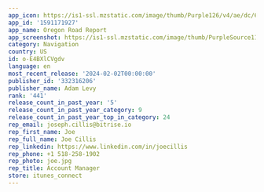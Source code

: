 ```yaml
---
app_icon: https://is1-ssl.mzstatic.com/image/thumb/Purple126/v4/ae/dc/6f/aedc6f52-08f3-73e3-0431-9ea84b493b18/AppIcon_OR-0-0-1x_U007emarketing-0-7-0-0-85-220.png/1024x1024bb.png
app_id: '1591171927'
app_name: Oregon Road Report
app_screenshot: https://is1-ssl.mzstatic.com/image/thumb/PurpleSource116/v4/29/86/bb/2986bbcc-be8d-06a3-2e24-ed1db2a4d531/abb1803d-c069-4067-ad7f-0f7ff3bdc441_Simulator_Screen_Shot_-_iPhone_12_Pro_Max_-_2021-10-30_at_23.46.59.png/1284x2778bb.png
category: Navigation
country: US
id: o-E4BXlCVgdv
language: en
most_recent_release: '2024-02-02T00:00:00'
publisher_id: '332316206'
publisher_name: Adam Levy
rank: '441'
release_count_in_past_year: '5'
release_count_in_past_year_category: 9
release_count_in_past_year_top_in_category: 24
rep_email: joseph.cillis@bitrise.io
rep_first_name: Joe
rep_full_name: Joe Cillis
rep_linkedin: https://www.linkedin.com/in/joecillis
rep_phone: +1 518-258-1902
rep_photo: joe.jpg
rep_title: Account Manager
store: itunes_connect
---
```

